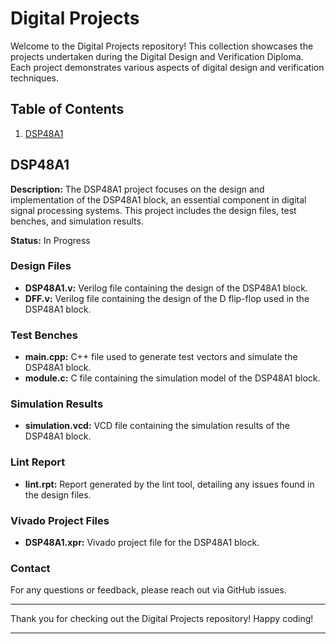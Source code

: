 # Digital Projects

Welcome to the Digital Projects repository! This collection showcases the projects undertaken during the Digital Design and Verification Diploma. Each project demonstrates various aspects of digital design and verification techniques.

## Table of Contents
1. [DSP48A1](#dsp48a1)

## DSP48A1

**Description:** The DSP48A1 project focuses on the design and implementation of the DSP48A1 block, an essential component in digital signal processing systems. This project includes the design files, test benches, and simulation results.

**Status:** In Progress

### Design Files
- **DSP48A1.v:** Verilog file containing the design of the DSP48A1 block.
- **DFF.v:** Verilog file containing the design of the D flip-flop used in the DSP48A1 block.

### Test Benches
- **main.cpp:** C++ file used to generate test vectors and simulate the DSP48A1 block.
- **module.c:** C file containing the simulation model of the DSP48A1 block.

### Simulation Results
- **simulation.vcd:** VCD file containing the simulation results of the DSP48A1 block.

### Lint Report
- **lint.rpt:** Report generated by the lint tool, detailing any issues found in the design files.

### Vivado Project Files
- **DSP48A1.xpr:** Vivado project file for the DSP48A1 block.

### Contact

For any questions or feedback, please reach out via GitHub issues.

---

Thank you for checking out the Digital Projects repository! Happy coding!

---

